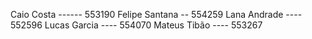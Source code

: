 Caio Costa ------ 553190
Felipe Santana -- 554259
Lana Andrade ---- 552596
Lucas Garcia ---- 554070
Mateus Tibão ---- 553267

